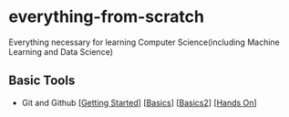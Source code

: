 # everything-from-scratch
Everything necessary for learning Computer Science(including Machine Learning and Data Science)



## Basic Tools

- Git and Github [[Getting Started](https://git-scm.com/book/en/v1/Getting-Started-About-Version-Control)] [[Basics](https://www.youtube.com/watch?v=8oRjP8yj2Wo&list=PLg7s6cbtAD165JTRsXh8ofwRw0PqUnkVH)] [[Basics2](https://www.youtube.com/watch?v=noZnOSpcjYY&list=PLg7s6cbtAD15G8lNyoaYDuKZSKyJrgwB-)] [[Hands On](https://git-scm.com/docs/gittutorial)]
